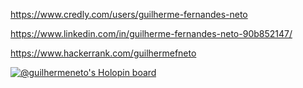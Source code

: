 
https://www.credly.com/users/guilherme-fernandes-neto

https://www.linkedin.com/in/guilherme-fernandes-neto-90b852147/


https://www.hackerrank.com/guilhermefneto


[![@guilhermeneto's Holopin board](https://holopin.me/guilhermeneto)](https://holopin.io/@guilhermeneto)


<div data-iframe-width="150" data-iframe-height="270" data-share-badge-id="dea40420-0455-4da6-aebf-bac73797a299" data-share-badge-host="https://www.credly.com"></div><script type="text/javascript" async src="//cdn.credly.com/assets/utilities/embed.js"></script>
